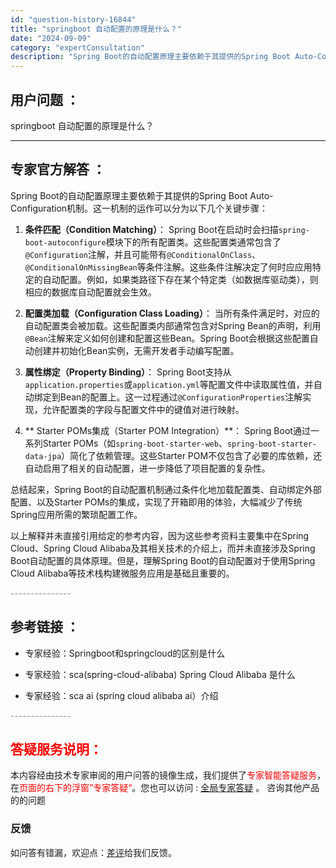 ```yaml
---
id: "question-history-16844"
title: "springboot 自动配置的原理是什么？"
date: "2024-09-09"
category: "expertConsultation"
description: "Spring Boot的自动配置原理主要依赖于其提供的Spring Boot Auto-Configuration机制。这一机制的运作可以分为以下几个关键步骤：1. **条件匹配（Condition Matching）**：   Spring Boot在启动时会扫描`spring-boot-auto"
---
```


## 用户问题 ： 
 springboot 自动配置的原理是什么？  

---------------
## 专家官方解答 ：

Spring Boot的自动配置原理主要依赖于其提供的Spring Boot Auto-Configuration机制。这一机制的运作可以分为以下几个关键步骤：

1. **条件匹配（Condition Matching）**：
   Spring Boot在启动时会扫描`spring-boot-autoconfigure`模块下的所有配置类。这些配置类通常包含了`@Configuration`注解，并且可能带有`@ConditionalOnClass`、`@ConditionalOnMissingBean`等条件注解。这些条件注解决定了何时应应用特定的自动配置。例如，如果类路径下存在某个特定类（如数据库驱动类），则相应的数据库自动配置就会生效。

2. **配置类加载（Configuration Class Loading）**：
   当所有条件满足时，对应的自动配置类会被加载。这些配置类内部通常包含对Spring Bean的声明，利用`@Bean`注解来定义如何创建和配置这些Bean。Spring Boot会根据这些配置自动创建并初始化Bean实例，无需开发者手动编写配置。

3. **属性绑定（Property Binding）**：
   Spring Boot支持从`application.properties`或`application.yml`等配置文件中读取属性值，并自动绑定到Bean的配置上。这一过程通过`@ConfigurationProperties`注解实现，允许配置类的字段与配置文件中的键值对进行映射。

4. ** Starter POMs集成（Starter POM Integration）**：
   Spring Boot通过一系列Starter POMs（如`spring-boot-starter-web`、`spring-boot-starter-data-jpa`）简化了依赖管理。这些Starter POM不仅包含了必要的库依赖，还自动启用了相关的自动配置，进一步降低了项目配置的复杂性。

总结起来，Spring Boot的自动配置机制通过条件化地加载配置类、自动绑定外部配置、以及Starter POMs的集成，实现了开箱即用的体验，大幅减少了传统Spring应用所需的繁琐配置工作。

以上解释并未直接引用给定的参考内容，因为这些参考资料主要集中在Spring Cloud、Spring Cloud Alibaba及其相关技术的介绍上，而并未直接涉及Spring Boot自动配置的具体原理。但是，理解Spring Boot的自动配置对于使用Spring Cloud Alibaba等技术栈构建微服务应用是基础且重要的。


<font color="#949494">---------------</font> 


## 参考链接 ：

* 专家经验：Springboot和springcloud的区别是什么 
 
 * 专家经验：sca(spring-cloud-alibaba) Spring Cloud Alibaba 是什么 
 
 * 专家经验：sca ai (spring cloud alibaba ai）介绍 


 <font color="#949494">---------------</font> 
 


## <font color="#FF0000">答疑服务说明：</font> 

本内容经由技术专家审阅的用户问答的镜像生成，我们提供了<font color="#FF0000">专家智能答疑服务</font>，在<font color="#FF0000">页面的右下的浮窗”专家答疑“</font>。您也可以访问 : [全局专家答疑](https://answer.opensource.alibaba.com/docs/intro) 。 咨询其他产品的的问题

### 反馈
如问答有错漏，欢迎点：[差评](https://ai.nacos.io/user/feedbackByEnhancerGradePOJOID?enhancerGradePOJOId=16863)给我们反馈。
